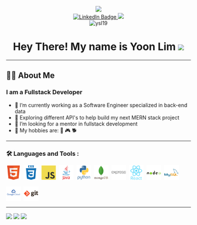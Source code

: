 <div id="header" align="center">
  <img src="https://media.giphy.com/media/gHEORWs95qc9wsQxCZ/giphy.gif" width="250"/>
  
<div id="badges">
  <a href="https://www.linkedin.com/in/yoonslim/">
    <img src="https://img.shields.io/badge/LinkedIn-blue?style=for-the-badge&logo=linkedin&logoColor=white" alt="LinkedIn Badge"/>
  </a>
  <a href="https://yoonlim19.netlify.app/">
    <img src="https://img.shields.io/badge/portfolio-%23000000.svg?style=for-the-badge&logo=netlify&logoColor=#00C7B7">
  </a>
  
</div>
<img src="https://komarev.com/ghpvc/?username=ysl19&style=flat-square&color=blue" alt="ysl19"/>
<h1>
  Hey There! My name is Yoon Lim
  <img src="https://media.giphy.com/media/hvRJCLFzcasrR4ia7z/giphy.gif" width="30px"/>
</h1>

</div>

---

## :man_technologist:  About Me 
### I am a Fullstack Developer 
- 🔭 I’m currently working as a Software Engineer specialized in back-end data
- 🌱 Exploring different API's to help build my next MERN stack project
- 🤔 I’m looking for a mentor in fullstack development
- 🤟 My hobbies are: 🏀 🎮 🐕‍ 

---

### :hammer_and_wrench: Languages and Tools :

<div>
    <img src="https://github.com/devicons/devicon/blob/master/icons/html5/html5-original.svg" title="HTML5" alt="HTML" width="40" height="40"/>&nbsp;
  <img src="https://github.com/devicons/devicon/blob/master/icons/css3/css3-plain-wordmark.svg"  title="CSS3" alt="CSS" width="40" height="40"/>&nbsp;
  <img src="https://github.com/devicons/devicon/blob/master/icons/javascript/javascript-original.svg" title="JavaScript" alt="JavaScript" width="40" height="40"/>&nbsp;
  <img src="https://github.com/devicons/devicon/blob/master/icons/java/java-original-wordmark.svg" title="Java" alt="Java" width="40" height="40"/>&nbsp;
  <img src="https://github.com/devicons/devicon/blob/master/icons/python/python-original-wordmark.svg" title="Python" alt="Python" width="40" height="40"/>&nbsp;
   <img src="https://github.com/devicons/devicon/blob/master/icons/mongodb/mongodb-original-wordmark.svg" title="Mongodb" alt="Mongodb" width="40" height="40"/>&nbsp;
  <img src="https://github.com/devicons/devicon/blob/master/icons/express/express-original-wordmark.svg" title="Express" alt="Express" width="40" height="40" style="color:white"/>&nbsp;
  <img src="https://github.com/devicons/devicon/blob/master/icons/react/react-original-wordmark.svg" title="React" alt="React" width="40" height="40"/>&nbsp;
  <img src="https://github.com/devicons/devicon/blob/master/icons/nodejs/nodejs-original-wordmark.svg" title="NodeJS" alt="NodeJS" width="40" height="40"/>&nbsp;
  <img src="https://github.com/devicons/devicon/blob/master/icons/mysql/mysql-original-wordmark.svg" title="MySQL"  alt="MySQL" width="40" height="40"/>&nbsp;
  
  <img src="https://github.com/devicons/devicon/blob/master/icons/googlecloud/googlecloud-plain-wordmark.svg" title="GCP" alt="GCP" width="40" height="40"/>&nbsp;
  <img src="https://github.com/devicons/devicon/blob/master/icons/git/git-original-wordmark.svg" title="Git" alt="Git" width="40" height="40"/>&nbsp;
</div>

---
<div>
<img align="center" src="https://github-readme-stats.vercel.app/api/top-langs/?username=ysl19&theme=idk" />
  <img align="center" src="https://github-readme-stats.vercel.app/api/pin/?username=ysl19&repo=lookup-stock" />
   <img align="center" src="https://github-readme-stats.vercel.app/api/pin/?username=ysl19&repo=portfolio" />
  </div>
